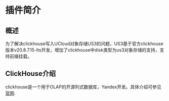 
# 插件简介

## 概述

为了解决clickhouse写入UCloud对象存储US3的问题，US3基于官方clickhouse版本v20.8.7.15-lts开发，增加了clickhouse中disk类型为us3对象存储的支持，支持前缀挂载。

## ClickHouse介绍

clickhouse是一个用于OLAP的开源列式数据库，Yandex开发。具体介绍可参见[官网](https://clickhouse.tech/docs/zh/).



